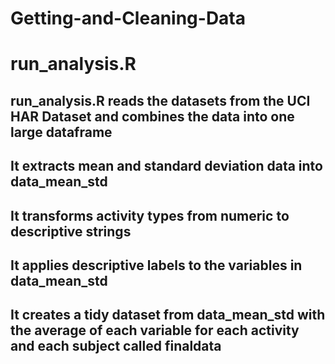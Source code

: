 # Getting-and-Cleaning-Data
# run_analysis.R
## run_analysis.R reads the datasets from the UCI HAR Dataset and combines the data into one large dataframe
## It extracts mean and standard deviation data into data_mean_std
## It transforms activity types from numeric to descriptive strings
## It applies descriptive labels to the variables in data_mean_std
## It creates a tidy dataset from data_mean_std with the average of each variable for each activity and each subject called finaldata
